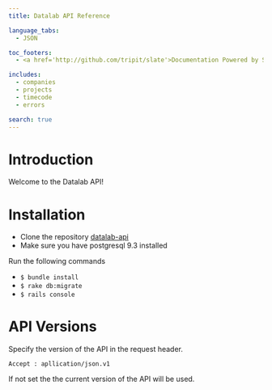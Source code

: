 ```yaml
---
title: Datalab API Reference

language_tabs:
  - JSON

toc_footers:
  - <a href='http://github.com/tripit/slate'>Documentation Powered by Slate</a>

includes:
  - companies
  - projects
  - timecode
  - errors

search: true
---
```


# Introduction

Welcome to the Datalab API! 

# Installation
- Clone the repository [datalab-api](https://github.com/nicolasduval/datalab-api.git)
- Make sure you have postgresql 9.3 installed

Run the following commands

- ```$ bundle install```
- ```$ rake db:migrate```
- ```$ rails console```



# API Versions

Specify the version of the API in the request header.

`Accept : apllication/json.v1`

<aside class="notice">
  If not set the the current version of the API will be used.
</aside>

